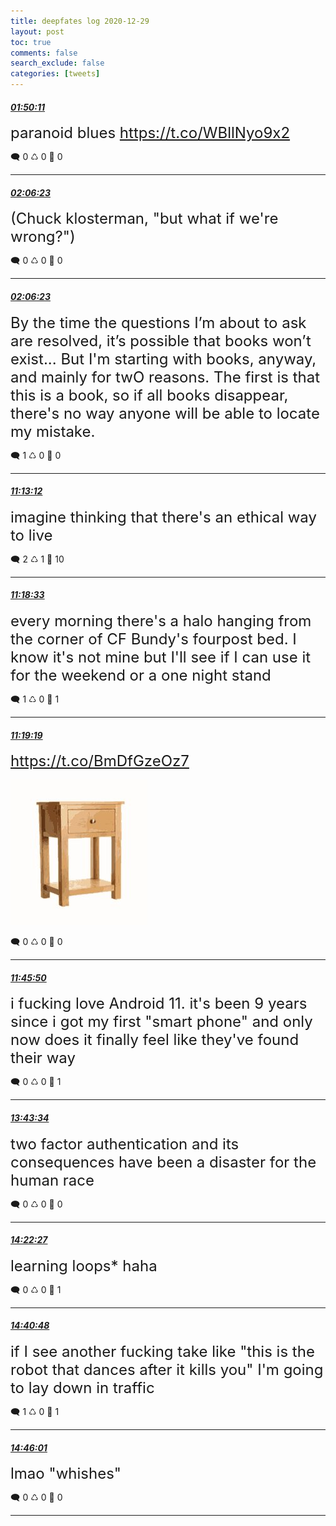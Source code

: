 ```yaml
---
title: deepfates log 2020-12-29
layout: post
toc: true
comments: false
search_exclude: false
categories: [tweets]
---
```



#### <a href = "https://twitter.com/deepfates/status/1343841733272989702">*01:50:11*</a>

<font size="5">paranoid blues  https://t.co/WBllNyo9x2</font>



🗨️ 0 ♺ 0 🤍  0   

---
    
#### <a href = "https://twitter.com/deepfates/status/1343845812351033345">*02:06:23*</a>

<font size="5">(Chuck klosterman, "but what if we're wrong?")</font>



🗨️ 0 ♺ 0 🤍  0   

---
    
#### <a href = "https://twitter.com/deepfates/status/1343845811235352577">*02:06:23*</a>

<font size="5">By the time the questions I’m about to ask are resolved, it’s possible that books won’t exist... But I'm starting with books, anyway, and mainly for twO reasons. The first is that this is a book, so if all books disappear, there's no way anyone will be able to locate my mistake.</font>



🗨️ 1 ♺ 0 🤍  0   

---
    
#### <a href = "https://twitter.com/deepfates/status/1343983423803650048">*11:13:12*</a>

<font size="5">imagine thinking that there's an ethical way to live</font>



🗨️ 2 ♺ 1 🤍  10   

---
    
#### <a href = "https://twitter.com/deepfates/status/1343984767679700993">*11:18:33*</a>

<font size="5">every morning there's a halo hanging from the corner of CF Bundy's fourpost bed. I know it's not mine but I'll see if I can use it for the weekend or a one night stand</font>



🗨️ 1 ♺ 0 🤍  1   

---
    
#### <a href = "https://twitter.com/deepfates/status/1343984961607532544">*11:19:19*</a>

<font size="5"> https://t.co/BmDfGzeOz7</font>

![image from twitter](/images/from_twitter/EqbLMaLUwAAyAkq.jpg)


🗨️ 0 ♺ 0 🤍  0   

---
    
#### <a href = "https://twitter.com/deepfates/status/1343991635152027654">*11:45:50*</a>

<font size="5">i fucking love Android 11. it's been 9 years since i got my first "smart phone" and only now does it finally feel like they've found their way</font>



🗨️ 0 ♺ 0 🤍  1   

---
    
#### <a href = "https://twitter.com/deepfates/status/1344021264134893568">*13:43:34*</a>

<font size="5">two factor authentication and its consequences have been a disaster for the human race</font>



🗨️ 0 ♺ 0 🤍  0   

---
    
#### <a href = "https://twitter.com/deepfates/status/1344031048267526145">*14:22:27*</a>

<font size="5">learning loops* haha</font>



🗨️ 0 ♺ 0 🤍  1   

---
    
#### <a href = "https://twitter.com/deepfates/status/1344035666192023552">*14:40:48*</a>

<font size="5">if I see another fucking take like "this is the robot that dances after it kills you" I'm going to lay down in traffic</font>



🗨️ 1 ♺ 0 🤍  1   

---
    
#### <a href = "https://twitter.com/deepfates/status/1344036978874961920">*14:46:01*</a>

<font size="5">lmao "whishes"</font>



🗨️ 0 ♺ 0 🤍  0   

---
    
            

